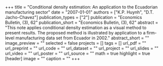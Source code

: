 +++
title = "Conditional density estimation: An application to the Ecuadorian manufacturing sector"
date = "2007-01-01"
authors = ["K.P. Huynh", "D.T. Jacho-Chavez"]
publication_types = ["2"]
publication = "Economics Bulletin, (3), 62"
publication_short = "Economics Bulletin, (3), 62"
abstract = "This note applies conditional density estimation as a visual method to present results. The proposed method is illustrated by application to a firm-level manufacturing data set from Ecuador in 2002."
abstract_short = ""
image_preview = ""
selected = false
projects = []
tags = []
url_pdf = ""
url_preprint = ""
url_code = ""
url_dataset = ""
url_project = ""
url_slides = ""
url_video = ""
url_poster = ""
url_source = ""
math = true
highlight = true
[header]
image = ""
caption = ""
+++
